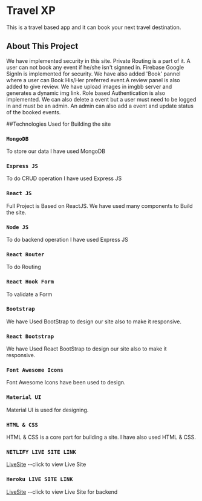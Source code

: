 # Travel XP 
This is a travel based app and it can book your next travel destination.

<!-- This project was bootstrapped with [Create React App](https://github.com/facebook/create-react-app). -->

## About This Project

We have implemented security in this site. Private Routing is a part of it. A user can not book any event if he/she isn't signned in. Firebase  Google SignIn  is implemented for security. We have also added 'Book'  pannel where a user can Book His/Her preferred event.A review panel is also added to give review. We have upload images in imgbb server and generates a dynamic img link.
Role based Authentication is also implemented.  We can also delete a event but a user must need to be logged in and must be an admin.
An admin can also add a event and update status of the booked events. 

##Technologies Used for Building the site


### `MongoDB`

To store our data I have used MongoDB


### `Express JS`

To do CRUD operation I have used Express JS 

### `React JS`

Full Project is Based on ReactJS. We have used many components to Build the site.


### `Node JS`

To do backend operation I have used Express JS 


### `React Router`

To do Routing

### `React Hook Form`

To validate a Form


### `Bootstrap`

We have Used BootStrap to design our site also to make it responsive.

### `React Bootstrap`

We have Used React BootStrap to design our site also to make it responsive.

### `Font Awesome Icons`

Font Awesome Icons have been used to design.

### `Material UI`

Material UI is used for designing.

### `HTML & CSS`

HTML & CSS is a core part for building a site. I have also used HTML & CSS.


### `NETLIFY LIVE SITE LINK`
[LiveSite](https://travelxp.netlify.app/) --click to view Live Site



### `Heroku LIVE SITE LINK`
[LiveSite](https://secure-sea-65701.herokuapp.com/) --click to view Live Site for backend
